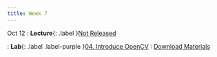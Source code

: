 ```yaml
---
title: Week 7
---
```


Oct 12
: **Lecture**{: .label }[Not Released](#)
  <!-- : [Slides](https://rpai-lab.github.io/EE211/assets/slides/lecture/EE211-24Fall-Lecture3.pdf) -->
: **Lab**{: .label .label-purple }[04. Introduce OpenCV](#) 
  : [Download Materials](#)
<!-- : **Attachment**{: .label .label-yellow }[Remote Connection](#)  -->
<!--   : [Check Here](https://rpai-lab.github.io/EE211/assets/project/remote_connection) -->
  

